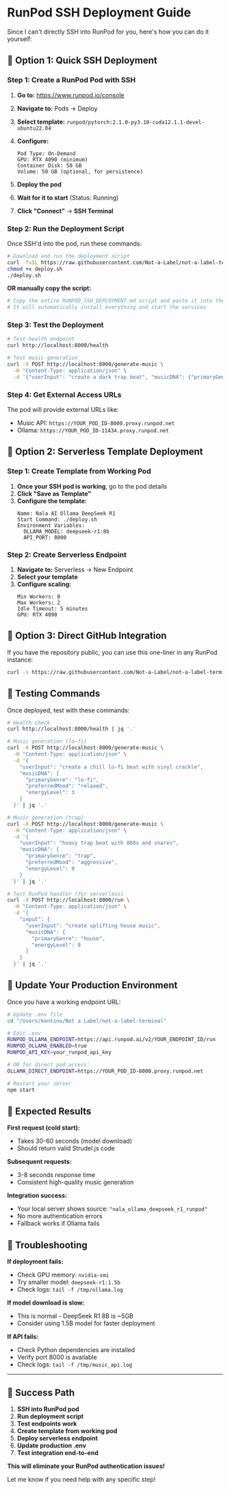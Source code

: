 # RunPod SSH Deployment Guide

Since I can't directly SSH into RunPod for you, here's how you can do it yourself:

## 🚀 **Option 1: Quick SSH Deployment**

### **Step 1: Create a RunPod Pod with SSH**

1. **Go to:** https://www.runpod.io/console
2. **Navigate to:** Pods → Deploy
3. **Select template:** `runpod/pytorch:2.1.0-py3.10-cuda12.1.1-devel-ubuntu22.04`
4. **Configure:**
   ```
   Pod Type: On-Demand
   GPU: RTX 4090 (minimum)
   Container Disk: 50 GB
   Volume: 50 GB (optional, for persistence)
   ```

5. **Deploy the pod**
6. **Wait for it to start** (Status: Running)
7. **Click "Connect"** → **SSH Terminal**

### **Step 2: Run the Deployment Script**

Once SSH'd into the pod, run these commands:

```bash
# Download and run the deployment script
curl -fsSL https://raw.githubusercontent.com/Not-a-Label/not-a-label-terminal/main/RUNPOD_SSH_DEPLOYMENT.md > deploy.sh
chmod +x deploy.sh
./deploy.sh
```

**OR manually copy the script:**

```bash
# Copy the entire RUNPOD_SSH_DEPLOYMENT.md script and paste it into the terminal
# It will automatically install everything and start the services
```

### **Step 3: Test the Deployment**

```bash
# Test health endpoint
curl http://localhost:8000/health

# Test music generation
curl -X POST http://localhost:8000/generate-music \
  -H "Content-Type: application/json" \
  -d '{"userInput": "create a dark trap beat", "musicDNA": {"primaryGenre": "trap"}}'
```

### **Step 4: Get External Access URLs**

The pod will provide external URLs like:
- Music API: `https://YOUR_POD_ID-8000.proxy.runpod.net`
- Ollama: `https://YOUR_POD_ID-11434.proxy.runpod.net`

## 🚀 **Option 2: Serverless Template Deployment**

### **Step 1: Create Template from Working Pod**

1. **Once your SSH pod is working**, go to the pod details
2. **Click "Save as Template"**
3. **Configure the template:**
   ```
   Name: Nala AI Ollama DeepSeek R1
   Start Command: ./deploy.sh
   Environment Variables:
     OLLAMA_MODEL: deepseek-r1:8b
     API_PORT: 8000
   ```

### **Step 2: Create Serverless Endpoint**

1. **Navigate to:** Serverless → New Endpoint
2. **Select your template**
3. **Configure scaling:**
   ```
   Min Workers: 0
   Max Workers: 2
   Idle Timeout: 5 minutes
   GPU: RTX 4090
   ```

## 🚀 **Option 3: Direct GitHub Integration**

If you have the repository public, you can use this one-liner in any RunPod instance:

```bash
curl -s https://raw.githubusercontent.com/Not-a-Label/not-a-label-terminal/main/runpod-ollama/startup.sh | bash
```

## 🧪 **Testing Commands**

Once deployed, test with these commands:

```bash
# Health check
curl http://localhost:8000/health | jq '.'

# Music generation (lo-fi)
curl -X POST http://localhost:8000/generate-music \
  -H "Content-Type: application/json" \
  -d '{
    "userInput": "create a chill lo-fi beat with vinyl crackle",
    "musicDNA": {
      "primaryGenre": "lo-fi",
      "preferredMood": "relaxed",
      "energyLevel": 3
    }
  }' | jq '.'

# Music generation (trap)
curl -X POST http://localhost:8000/generate-music \
  -H "Content-Type: application/json" \
  -d '{
    "userInput": "heavy trap beat with 808s and snares",
    "musicDNA": {
      "primaryGenre": "trap",
      "preferredMood": "aggressive",
      "energyLevel": 9
    }
  }' | jq '.'

# Test RunPod handler (for serverless)
curl -X POST http://localhost:8000/run \
  -H "Content-Type: application/json" \
  -d '{
    "input": {
      "userInput": "create uplifting house music",
      "musicDNA": {
        "primaryGenre": "house",
        "energyLevel": 8
      }
    }
  }' | jq '.'
```

## 🔧 **Update Your Production Environment**

Once you have a working endpoint URL:

```bash
# Update .env file
cd "/Users/kentino/Not a Label/not-a-label-terminal"

# Edit .env
RUNPOD_OLLAMA_ENDPOINT=https://api.runpod.ai/v2/YOUR_ENDPOINT_ID/run
RUNPOD_OLLAMA_ENABLED=true
RUNPOD_API_KEY=your_runpod_api_key

# OR for direct pod access:
OLLAMA_DIRECT_ENDPOINT=https://YOUR_POD_ID-8000.proxy.runpod.net

# Restart your server
npm start
```

## 🎯 **Expected Results**

**First request (cold start):**
- Takes 30-60 seconds (model download)
- Should return valid Strudel.js code

**Subsequent requests:**
- 3-8 seconds response time
- Consistent high-quality music generation

**Integration success:**
- Your local server shows source: `"nala_ollama_deepseek_r1_runpod"`
- No more authentication errors
- Fallback works if Ollama fails

## 🚨 **Troubleshooting**

**If deployment fails:**
- Check GPU memory: `nvidia-smi`
- Try smaller model: `deepseek-r1:1.5b`
- Check logs: `tail -f /tmp/ollama.log`

**If model download is slow:**
- This is normal - DeepSeek R1 8B is ~5GB
- Consider using 1.5B model for faster deployment

**If API fails:**
- Check Python dependencies are installed
- Verify port 8000 is available
- Check logs: `tail -f /tmp/music_api.log`

---

## 🎉 **Success Path**

1. **SSH into RunPod pod**
2. **Run deployment script**
3. **Test endpoints work**
4. **Create template from working pod**
5. **Deploy serverless endpoint**
6. **Update production .env**
7. **Test integration end-to-end**

**This will eliminate your RunPod authentication issues!**

Let me know if you need help with any specific step!